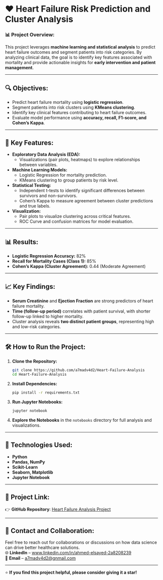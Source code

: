 # ❤️ Heart Failure Risk Prediction and Cluster Analysis  

### 📊 **Project Overview:**  
This project leverages **machine learning and statistical analysis** to predict heart failure outcomes and segment patients into risk categories. By analyzing clinical data, the goal is to identify key features associated with mortality and provide actionable insights for **early intervention and patient management**.  

---

## 🔍 **Objectives:**  
- Predict heart failure mortality using **logistic regression**.  
- Segment patients into risk clusters using **KMeans clustering**.  
- Identify key clinical features contributing to heart failure outcomes.  
- Evaluate model performance using **accuracy, recall, F1-score, and Cohen’s Kappa**.  

---

## 🚀 **Key Features:**  
- **Exploratory Data Analysis (EDA):**  
  - Visualizations (pair plots, heatmaps) to explore relationships between variables.  
- **Machine Learning Models:**  
  - Logistic Regression for mortality prediction.  
  - KMeans clustering to group patients by risk level.  
- **Statistical Testing:**  
  - Independent t-tests to identify significant differences between survivors and non-survivors.  
  - Cohen’s Kappa to measure agreement between cluster predictions and true labels.  
- **Visualization:**  
  - Pair plots to visualize clustering across critical features.  
  - ROC Curve and confusion matrices for model evaluation.  

---

## 📊 **Results:**  
- **Logistic Regression Accuracy:** 82%  
- **Recall for Mortality Cases (Class 1):** 85%  
- **Cohen’s Kappa (Cluster Agreement):** 0.44 (Moderate Agreement)  

---

## 📈 **Key Findings:**  
- **Serum Creatinine** and **Ejection Fraction** are strong predictors of heart failure mortality.  
- **Time (follow-up period)** correlates with patient survival, with shorter follow-up linked to higher mortality.  
- Cluster analysis reveals **two distinct patient groups**, representing high and low-risk categories.  

---

## 🛠️ **How to Run the Project:**  
1. **Clone the Repository:**  
   ```bash
   git clone https://github.com/a7madv4d2/Heart-Failure-Analysis
   cd Heart-Failure-Analysis
   ```  
2. **Install Dependencies:**  
   ```bash
   pip install -r requirements.txt
   ```  
3. **Run Jupyter Notebooks:**  
   ```bash
   jupyter notebook
   ```  
4. **Explore the Notebooks** in the `notebooks` directory for full analysis and visualizations.  

---

## 📌 **Technologies Used:**  
- **Python**  
- **Pandas, NumPy**  
- **Scikit-Learn**  
- **Seaborn, Matplotlib**  
- **Jupyter Notebook**  

---

## 🔗 **Project Link:**  
👉 **GitHub Repository**: [Heart Failure Analysis Project](https://github.com/a7madv4d2/Heart-Failure-Analysis)  

---

## 📧 **Contact and Collaboration:**  
Feel free to reach out for collaborations or discussions on how data science can drive better healthcare solutions.  
🌐 **LinkedIn** – www.linkedin.com/in/ahmed-elsayed-2a8208239  
📩 **Email** – a7madv4d2@gnmail.com

---

⭐ **If you find this project helpful, please consider giving it a star!**
